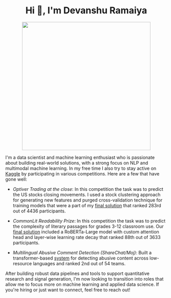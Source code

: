 <h1 align="center">Hi 👋, I'm Devanshu Ramaiya</h1>

<p align="center">
    <img src="https://user-images.githubusercontent.com/74038190/235224431-e8c8c12e-6826-47f1-89fb-2ddad83b3abf.gif" width="400" height="400">
</p>

I'm a data scientist and machine learning enthusiast who is passionate about building real-world solutions, with a strong focus on NLP and multimodal machine learning. In my free time I also try to stay active on [Kaggle](https://www.kaggle.com/devanshu125/competitions) by participating in various competitions. Here are a few that have gone well:

- *Optiver Trading at the close*: In this competition the task was to predict the US stocks closing movements. I used a stock clustering approach for generating new features and purged cross-validation technique for training models that were a part of my [final solution](https://www.kaggle.com/competitions/optiver-trading-at-the-close/discussion/485939) that ranked 283rd out of 4436 participants.

- *CommonLit Readability Prize*: In this competition the task was to predict the complexity of literary passages for grades 3-12 classroom use. Our [final solution](https://www.kaggle.com/competitions/commonlitreadabilityprize/discussion/257756) included a RoBERTa-Large model with custom attention head and layer-wise learning rate decay that ranked 88th out of 3633 participants.

- *Multilingual Abusive Comment Detection (ShareChat/Moj)*: Built a transformer-based [system](https://arxiv.org/abs/2201.00598) for detecting abusive content across low-resource languages and ranked 2nd out of 54 teams.

After building robust data pipelines and tools to support quantitative research and signal generation, I'm now looking to transition into roles that allow me to focus more on machine learning and applied data science. If you're hiring or just want to connect, feel free to reach out!
